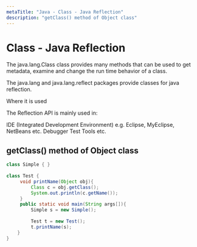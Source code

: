 ```yaml
---
metaTitle: "Java - Class - Java Reflection"
description: "getClass() method of Object class"
---
```


# Class - Java Reflection


The java.lang.Class class provides many methods that can be used to get metadata, examine and change the run time behavior of a class.

The java.lang and java.lang.reflect packages provide classes for java reflection.

Where it is used

The Reflection API is mainly used in:

IDE (Integrated Development Environment) e.g. Eclipse, MyEclipse, NetBeans etc.
Debugger
Test Tools etc.



## getClass() method of Object class


```java
class Simple { }  
  
class Test {  
     void printName(Object obj){  
         Class c = obj.getClass();    
         System.out.println(c.getName());  
     }  
     public static void main(String args[]){  
         Simple s = new Simple();  
   
         Test t = new Test();  
         t.printName(s);
    }  
}

```

